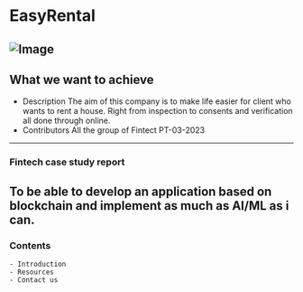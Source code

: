 # EasyRental
![Image](https://fitsmallbusiness.com/wp-content/uploads/2020/03/FeatureImage_buying-your-first-rental-property.jpg)
---
## What we want to achieve
- Description 
   The aim of this company is to make life easier for client who wants to rent a house. Right from inspection to consents and verification all done through online. 
- Contributors
   All the group of Fintect PT-03-2023
---
### Fintech case study report
   To be able to develop an application based on blockchain and implement as much as AI/ML as i can.
---
### Contents
    - Introduction
    - Resources
    - Contact us
    
